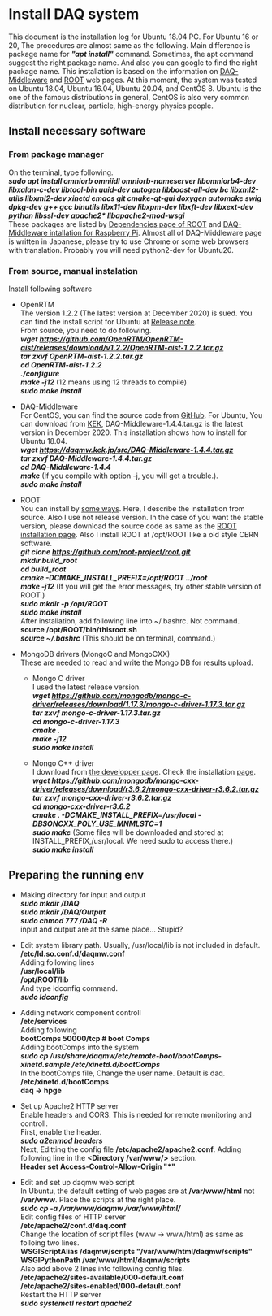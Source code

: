 # Install DAQ system

This document is the installation log for Ubuntu 18.04 PC.  For Ubuntu 16 or 20, The procedures are almost same as the following.  Main difference is package name for ***"apt install"*** command.  Sometimes, the apt command suggest the right package name.  And also you can google to find the right package name.  This installation is based on the information on [DAQ-Middleware](https://daqmw.kek.jp/) and [ROOT](https://root.cern.ch/) web pages.
At this moment, the system was tested on Ubuntu 18.04, Ubuntu 16.04, Ubuntu 20.04, and CentOS 8.  Ubuntu is the one of the famous distributions in general, CentOS is also very common distribution for nuclear, particle, high-energy physics people.

## Install necessary software
### From package manager
On the terminal, type following.  
***sudo apt install omniorb omniidl omniorb-nameserver libomniorb4-dev libxalan-c-dev libtool-bin uuid-dev autogen libboost-all-dev bc libxml2-utils libxml2-dev xinetd emacs git cmake-qt-gui doxygen automake swig dpkg-dev g++ gcc binutils libx11-dev libxpm-dev libxft-dev libxext-dev python libssl-dev apache2\* libapache2-mod-wsgi***  
These packages are listed by [Dependencies page of ROOT](https://root.cern/install/dependencies/) and [DAQ-Middleware intallation for Raspberry Pi](https://daqmw.kek.jp/raspberrypi/DAQ-MWonRasp4b-rep.txt).  Almost all of DAQ-Middleware page is written in Japanese, please try to use Chrome or some web browsers with translation. Probably you will need python2-dev for Ubuntu20.   

### From source, manual instalation
Install following software
* OpenRTM  
The version 1.2.2 (The latest version at December 2020) is sued.  You can find the install script for Ubuntu at [Release note](https://www.openrtm.org/openrtm/en/download/openrtm-aist-cpp/openrtm-aist-cpp_1_2_2_release).  
From source, you need to do following.  
***wget https://github.com/OpenRTM/OpenRTM-aist/releases/download/v1.2.2/OpenRTM-aist-1.2.2.tar.gz***  
***tar zxvf OpenRTM-aist-1.2.2.tar.gz***  
***cd OpenRTM-aist-1.2.2***  
***./configure***  
***make -j12*** (12 means using 12 threads to compile)  
***sudo make install***

* DAQ-Middleware  
For CentOS, you can find the source code from [GitHub](https://github.com/h-sendai/DAQ-Middleware-CentOS8).  For Ubuntu, You can download from [KEK](https://daqmw.kek.jp/src/), DAQ-Middleware-1.4.4.tar.gz is the latest version in December 2020.  This installation shows how to install for Ubuntu 18.04.  
***wget https://daqmw.kek.jp/src/DAQ-Middleware-1.4.4.tar.gz***  
***tar zxvf DAQ-Middleware-1.4.4.tar.gz***  
***cd DAQ-Middleware-1.4.4***  
***make*** (If you compile with option -j, you will get a trouble.).  
***sudo make install***  

* ROOT  
You can install by [some ways](https://root.cern/install/).  Here, I describe the installation from source.  Also I use not release version.  In the case of you want the stable version, please download the source code as same as the [ROOT installation page](https://root.cern/install/build_from_source/).  Also I install ROOT at /opt/ROOT like a old style CERN software.  
***git clone https://github.com/root-project/root.git***  
***mkdir build_root***  
***cd build_root***  
***cmake -DCMAKE_INSTALL_PREFIX=/opt/ROOT ../root***  
***make -j12*** (If you will get the error messages, try other stable version of ROOT.)  
***sudo mkdir -p /opt/ROOT***  
***sudo make install***  
After installation, add following line into ~/.bashrc.  Not command.  
**source /opt/ROOT/bin/thisroot.sh**  
***source ~/.bashrc*** (This should be on terminal, command.)  

* MongoDB drivers (MongoC and MongoCXX)  
These are needed to read and write the Mongo DB for results upload.  
  * Mongo C driver  
  I used the latest release version.  
  ***wget https://github.com/mongodb/mongo-c-driver/releases/download/1.17.3/mongo-c-driver-1.17.3.tar.gz***  
  ***tar zxvf mongo-c-driver-1.17.3.tar.gz***  
  ***cd mongo-c-driver-1.17.3***  
  ***cmake .***  
  ***make -j12***  
  ***sudo make install***  
  
  * Mongo C++ driver  
  I download from [the developper page](https://github.com/mongodb/mongo-cxx-driver/releases).  Check the installation [page](http://mongocxx.org/mongocxx-v3/installation/linux/).  
  ***wget https://github.com/mongodb/mongo-cxx-driver/releases/download/r3.6.2/mongo-cxx-driver-r3.6.2.tar.gz***  
  ***tar zxvf mongo-cxx-driver-r3.6.2.tar.gz***  
  ***cd mongo-cxx-driver-r3.6.2***  
  ***cmake . -DCMAKE_INSTALL_PREFIX=/usr/local -DBSONCXX_POLY_USE_MNMLSTC=1***  
  ***sudo make*** (Some files will be downloaded and stored at INSTALL_PREFIX,/usr/local.  We need sudo to access there.)  
  ***sudo make install***  
  
## Preparing the running env  
* Making directory for input and output  
***sudo mkdir /DAQ***  
***sudo mkdir /DAQ/Output***  
***sudo chmod 777 /DAQ -R***  
input and output are at the same place...  Stupid?  

* Edit system library path.  Usually, /usr/local/lib is not included in default.   
**/etc/ld.so.conf.d/daqmw.conf**  
Adding following lines  
**/usr/local/lib**  
**/opt/ROOT/lib**  
And type ldconfig command.  
***sudo ldconfig***  

* Adding network component controll  
**/etc/services**  
Adding following  
**bootComps       50000/tcp                       # boot Comps**  
Adding bootComps into the system  
***sudo cp /usr/share/daqmw/etc/remote-boot/bootComps-xinetd.sample /etc/xinetd.d/bootComps***  
In the bootComps file, Change the user name.  Default is daq.  
**/etc/xinetd.d/bootComps**  
**daq -> hpge**  

* Set up Apache2 HTTP server  
Enable headers and CORS. This is needed for remote monitoring and controll.  
First, enable the header.  
***sudo a2enmod headers***  
Next, Editting the config file **/etc/apache2/apache2.conf**.  Adding following line in the **<Directory /var/www/>** section.  
**Header set Access-Control-Allow-Origin "*"**  

* Edit and set up daqmw web script  
In Ubuntu, the default setting of web pages are at **/var/www/html** not **/var/www**.  Place the scripts at the right place.  
***sudo cp -a /var/www/daqmw /var/www/html/***  
Edit config files of HTTP server  
**/etc/apache2/conf.d/daq.conf**  
Change the location of script files (www -> www/html) as same as folloing two lines.   
**WSGIScriptAlias /daqmw/scripts "/var/www/html/daqmw/scripts"  
WSGIPythonPath  /var/www/html/daqmw/scripts**  
Also add above 2 lines into following config files.  
**/etc/apache2/sites-available/000-default.conf  
/etc/apache2/sites-enabled/000-default.conf**  
Restart the HTTP server  
***sudo systemctl restart apache2***  
